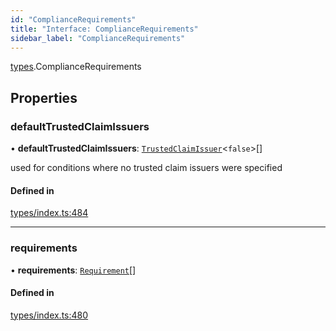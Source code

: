 ```yaml
---
id: "ComplianceRequirements"
title: "Interface: ComplianceRequirements"
sidebar_label: "ComplianceRequirements"
---
```


[types](../../../modules/Types/Types.md).ComplianceRequirements

## Properties

### defaultTrustedClaimIssuers

• **defaultTrustedClaimIssuers**: [`TrustedClaimIssuer`](../TrustedClaimIssuer/TrustedClaimIssuer.md)<``false``\>[]

used for conditions where no trusted claim issuers were specified

#### Defined in

[types/index.ts:484](https://github.com/PolymeshAssociation/polymesh-sdk/blob/15be87e8/src/types/index.ts#L484)

___

### requirements

• **requirements**: [`Requirement`](../Requirement/Requirement.md)[]

#### Defined in

[types/index.ts:480](https://github.com/PolymeshAssociation/polymesh-sdk/blob/15be87e8/src/types/index.ts#L480)
